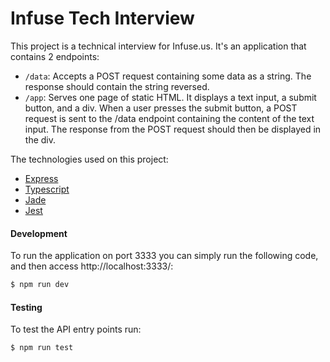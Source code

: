# Infuse Tech Interview

This project is a technical interview for Infuse.us. It's an application that contains 2 endpoints:
- `/data`: Accepts a POST request containing some data as a string. The response
should contain the string reversed.
- `/app`: Serves one page of static HTML. It displays a text input, a submit button, and a
div. When a user presses the submit button, a POST request is sent to the /data
endpoint containing the content of the text input. The response from the POST request
should then be displayed in the div.

The technologies used on this project:

- [Express](https://expressjs.com/)
- [Typescript](https://www.typescriptlang.org/)
- [Jade](https://jade-lang.com/)
- [Jest](https://jestjs.io/)


#### Development

To run the application on port 3333 you can simply run the following code, and then access http://localhost:3333/:

```sh
$ npm run dev
```

#### Testing

To test the API entry points run:

```sh
$ npm run test
```
